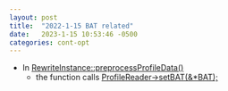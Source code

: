 ```yaml
---
layout: post
title:  "2022-1-15 BAT related"
date:   2023-1-15 10:53:46 -0500
categories: cont-opt 
---
```


- In [RewriteInstance::preprocessProfileData()](https://github.com/upenn-acg/BOLT/blob/main/bolt/lib/Rewrite/RewriteInstance.cpp#L2616) 
    + the function calls [ProfileReader->setBAT(&*BAT);](https://github.com/upenn-acg/BOLT/blob/main/bolt/lib/Rewrite/RewriteInstance.cpp#L2629)